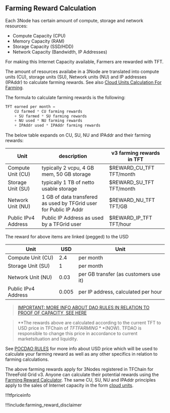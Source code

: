 ## Farming Reward Calculation

Each 3Node has certain amount of compute, storage and network resources:

- Compute Capacity (CPU)
- Memory Capacity (RAM)
- Storage Capacity (SSD/HDD)
- Network Capacity (Bandwidth, IP Addresses)

For making this Internet Capacity available, Farmers are rewarded with TFT.

The amount of resources availabe in a 3Node are translated into compute units (CU), storage units (SU), Network units (NU) and IP addresses (IPAddr) to calculate farming rewards. See also [Cloud Units Calculation For Farming](resource_units_calc_cloudunits).

The formula to calculate farming rewards is the following:

```python
TFT earned per month = 
    CU farmed * CU farming rewards 
    + SU farmed * SU farming rewards
    + NU used * NU farming rewards
    + IPAddr used * IPAddr farming rewards

```

The below table expands on CU, SU, NU and IPAddr and their farming rewards:

| Unit                | description                                                       | v3 farming rewards in TFT |
| ------------------- | ----------------------------------------------------------------- | ------------------------- |
| Compute Unit (CU)   | typically 2 vcpu, 4 GB mem, 50 GB storage                         | $REWARD_CU_TFT TFT/month  |
| Storage Unit (SU)   | typically 1 TB of netto usable storage                            | $REWARD_SU_TFT TFT/month  |
| Network Unit (NU)   | 1 GB of data transfered as used by TFGrid user for Public IP Addr | $REWARD_NU_TFT TFT/GB     |
| Public IPv4 Address | Public IP Address as used by a TFGrid user                        | $REWARD_IP_TFT TFT/hour   |


The reward for above items are linked (pegged) to the USD

| Unit                | USD   | Unit                                  |
| ------------------- | ----- | ------------------------------------- |
| Compute Unit (CU)   | 2.4   | per month                             |
| Storage Unit (SU)   | 1     | per month                             |
| Network Unit (NU)   | 0.03  | per GB transfer (as customers use it) |
| Public IPv4 Address | 0.005 | per IP address, calculated per hour   |

> [IMPORTANT: MORE INFO ABOUT DAO RULES IN RELATION TO PROOF OF CAPACITY, SEE HERE](poc_dao_rules)

> **The rewards above are calculated according to the current TFT to USD price in TFChain of $TFTFARMING** ($NOW). TFDAO is responsible to change this price in accordance to current marketsituation and liquidity.

See [POCDAO RULES](poc_dao_rules) for more info about USD price which will be used to calculate your farming reward as well as any other specifics in relation to farming calculations.

The above farming rewards apply for 3Nodes registered in TFChain for ThreeFold Grid v3. Anyone can calculate their potential rewards using the [Farming Reward Calculator](farming_calculator). The same CU, SU, NU and IPAddr principles apply to the sales of Internet capacity in the form [cloud units](cloudunits).

!!!tfpriceinfo


!!!include:farming_reward_disclaimer

